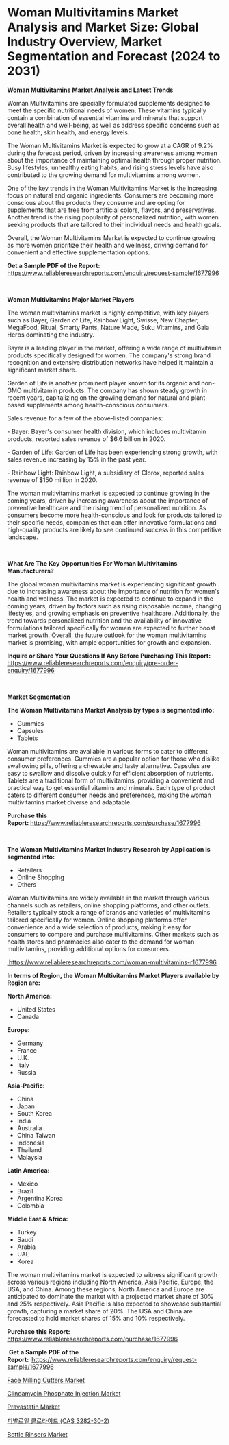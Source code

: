 <p><h1>Woman Multivitamins Market Analysis and Market Size: Global Industry Overview, Market Segmentation and Forecast (2024 to 2031)</h1></p><p><strong>Woman Multivitamins Market Analysis and Latest Trends</strong></p>
<p><p>Woman Multivitamins are specially formulated supplements designed to meet the specific nutritional needs of women. These vitamins typically contain a combination of essential vitamins and minerals that support overall health and well-being, as well as address specific concerns such as bone health, skin health, and energy levels.</p><p>The Woman Multivitamins Market is expected to grow at a CAGR of 9.2% during the forecast period, driven by increasing awareness among women about the importance of maintaining optimal health through proper nutrition. Busy lifestyles, unhealthy eating habits, and rising stress levels have also contributed to the growing demand for multivitamins among women.</p><p>One of the key trends in the Woman Multivitamins Market is the increasing focus on natural and organic ingredients. Consumers are becoming more conscious about the products they consume and are opting for supplements that are free from artificial colors, flavors, and preservatives. Another trend is the rising popularity of personalized nutrition, with women seeking products that are tailored to their individual needs and health goals.</p><p>Overall, the Woman Multivitamins Market is expected to continue growing as more women prioritize their health and wellness, driving demand for convenient and effective supplementation options.</p></p>
<p><strong>Get a Sample PDF of the Report:&nbsp;</strong> <a href="https://www.reliableresearchreports.com/enquiry/request-sample/1677996">https://www.reliableresearchreports.com/enquiry/request-sample/1677996</a></p>
<p>&nbsp;</p>
<p><strong>Woman Multivitamins Major Market Players</strong></p>
<p><p>The woman multivitamins market is highly competitive, with key players such as Bayer, Garden of Life, Rainbow Light, Swisse, New Chapter, MegaFood, Ritual, Smarty Pants, Nature Made, Suku Vitamins, and Gaia Herbs dominating the industry. </p><p>Bayer is a leading player in the market, offering a wide range of multivitamin products specifically designed for women. The company's strong brand recognition and extensive distribution networks have helped it maintain a significant market share. </p><p>Garden of Life is another prominent player known for its organic and non-GMO multivitamin products. The company has shown steady growth in recent years, capitalizing on the growing demand for natural and plant-based supplements among health-conscious consumers. </p><p>Sales revenue for a few of the above-listed companies:</p><p>- Bayer: Bayer's consumer health division, which includes multivitamin products, reported sales revenue of $6.6 billion in 2020.</p><p>- Garden of Life: Garden of Life has been experiencing strong growth, with sales revenue increasing by 15% in the past year.</p><p>- Rainbow Light: Rainbow Light, a subsidiary of Clorox, reported sales revenue of $150 million in 2020.</p><p>The woman multivitamins market is expected to continue growing in the coming years, driven by increasing awareness about the importance of preventive healthcare and the rising trend of personalized nutrition. As consumers become more health-conscious and look for products tailored to their specific needs, companies that can offer innovative formulations and high-quality products are likely to see continued success in this competitive landscape.</p></p>
<p>&nbsp;</p>
<p><strong>What Are The Key Opportunities For Woman Multivitamins Manufacturers?</strong></p>
<p><p>The global woman multivitamins market is experiencing significant growth due to increasing awareness about the importance of nutrition for women's health and wellness. The market is expected to continue to expand in the coming years, driven by factors such as rising disposable income, changing lifestyles, and growing emphasis on preventive healthcare. Additionally, the trend towards personalized nutrition and the availability of innovative formulations tailored specifically for women are expected to further boost market growth. Overall, the future outlook for the woman multivitamins market is promising, with ample opportunities for growth and expansion.</p></p>
<p><strong>Inquire or Share Your Questions If Any Before Purchasing This Report:</strong> <a href="https://www.reliableresearchreports.com/enquiry/pre-order-enquiry/1677996">https://www.reliableresearchreports.com/enquiry/pre-order-enquiry/1677996</a></p>
<p>&nbsp;</p>
<p><strong>Market Segmentation</strong></p>
<p><strong>The Woman Multivitamins Market Analysis by types is segmented into:</strong></p>
<p><ul><li>Gummies</li><li>Capsules</li><li>Tablets</li></ul></p>
<p><p>Woman multivitamins are available in various forms to cater to different consumer preferences. Gummies are a popular option for those who dislike swallowing pills, offering a chewable and tasty alternative. Capsules are easy to swallow and dissolve quickly for efficient absorption of nutrients. Tablets are a traditional form of multivitamins, providing a convenient and practical way to get essential vitamins and minerals. Each type of product caters to different consumer needs and preferences, making the woman multivitamins market diverse and adaptable.</p></p>
<p><strong>Purchase this Report:&nbsp;</strong><a href="https://www.reliableresearchreports.com/purchase/1677996">https://www.reliableresearchreports.com/purchase/1677996</a></p>
<p>&nbsp;</p>
<p><strong>The Woman Multivitamins Market Industry Research by Application is segmented into:</strong></p>
<p><ul><li>Retailers</li><li>Online Shopping</li><li>Others</li></ul></p>
<p><p>Woman Multivitamins are widely available in the market through various channels such as retailers, online shopping platforms, and other outlets. Retailers typically stock a range of brands and varieties of multivitamins tailored specifically for women. Online shopping platforms offer convenience and a wide selection of products, making it easy for consumers to compare and purchase multivitamins. Other markets such as health stores and pharmacies also cater to the demand for woman multivitamins, providing additional options for consumers.</p></p>
<p><a href="https://www.reliableresearchreports.com/woman-multivitamins-r1677996">&nbsp;https://www.reliableresearchreports.com/woman-multivitamins-r1677996</a></p>
<p><strong>In terms of Region, the Woman Multivitamins Market Players available by Region are:</strong></p>
<p>
    <p> <strong> North America: </strong>
        <ul>
            <li>United States</li>
            <li>Canada</li>
        </ul>
        </p> 
    <p> <strong> Europe: </strong>
        <ul>
            <li>Germany</li>
            <li>France</li>
            <li>U.K.</li>
            <li>Italy</li>
            <li>Russia</li>
        </ul>
        </p> 
    <p> <strong> Asia-Pacific: </strong>
        <ul>
            <li>China</li>
            <li>Japan</li>
            <li>South Korea</li>
            <li>India</li>
            <li>Australia</li>
            <li>China Taiwan</li>
            <li>Indonesia</li>
            <li>Thailand</li>
            <li>Malaysia</li>
        </ul>
        </p> 
    <p> <strong> Latin America: </strong>
        <ul>
            <li>Mexico</li>
            <li>Brazil</li>
            <li>Argentina Korea</li>
            <li>Colombia</li>
        </ul>
        </p> 
    <p> <strong> Middle East & Africa: </strong>
        <ul>
            <li>Turkey</li>
            <li>Saudi</li>
            <li>Arabia</li>
            <li>UAE</li>
            <li>Korea</li>
        </ul>
    </p>
    </p>
<p><p>The woman multivitamins market is expected to witness significant growth across various regions including North America, Asia Pacific, Europe, the USA, and China. Among these regions, North America and Europe are anticipated to dominate the market with a projected market share of 30% and 25% respectively. Asia Pacific is also expected to showcase substantial growth, capturing a market share of 20%. The USA and China are forecasted to hold market shares of 15% and 10% respectively.</p></p>
<p><strong>Purchase this Report: </strong><a href="https://www.reliableresearchreports.com/purchase/1677996">https://www.reliableresearchreports.com/purchase/1677996</a></p>
<p>&nbsp;<strong>Get a Sample PDF of the Report:&nbsp;&nbsp;</strong><a href="https://www.reliableresearchreports.com/enquiry/request-sample/1677996">https://www.reliableresearchreports.com/enquiry/request-sample/1677996</a></p>
<p><strong></strong></p>
<p><p><a href="https://medium.com/@josefahauck2023/face-milling-cutters-market-report-by-product-type-carbide-diamond-high-speed-steel-others-end-15c048755a30">Face Milling Cutters Market</a></p><p><a href="https://github.com/changoleonlaverguenzanoexiste/Market-Research-Report-List-4/blob/main/clindamycin-phosphate-injection-market.md">Clindamycin Phosphate Injection Market</a></p><p><a href="https://github.com/dimitrishawkinswaynenp91rgz/Market-Research-Report-List-4/blob/main/pravastatin-market.md">Pravastatin Market</a></p><p><a href="https://github.com/konokaryan/Market-Research-Report-List-2/blob/main/956665284804.md">피발로일 클로라이드 (CAS 3282-30-2)</a></p><p><a href="https://medium.com/@fredyyunianto_89084/global-bottle-rinsers-industry-research-report-competitive-landscape-market-size-regional-status-c4b23a4d7f5f">Bottle Rinsers Market</a></p></p>